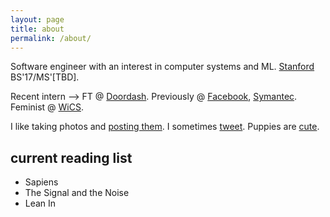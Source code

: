 ```yaml
---
layout: page
title: about
permalink: /about/
---
```


Software engineer with an interest in computer systems and ML. [Stanford](https://cs.stanford.edu) BS'17/MS'[TBD].

Recent intern --> FT @ [Doordash](https://doordash.com). Previously @ [Facebook](https://facebook.com), [Symantec](https://symantec.com). Feminist @ [WiCS](https://web.stanford.edu/group/wics/).

I like taking photos and [posting them](https://www.instagram.com/ctina.hung/). I sometimes [tweet](https://twitter.com/cjtinah). Puppies are [cute](https://pbs.twimg.com/media/CswfUa-VUAAf0Uq.jpg).

## current reading list
  * Sapiens
  * The Signal and the Noise
  * Lean In
